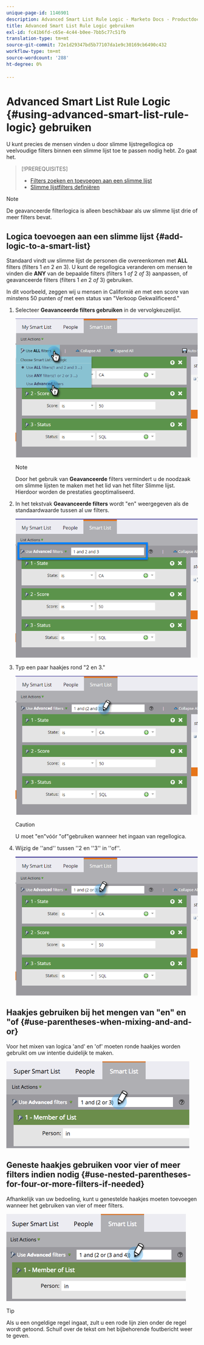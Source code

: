 ```yaml
---
unique-page-id: 1146901
description: Advanced Smart List Rule Logic - Marketo Docs - Productdocumentatie gebruiken
title: Advanced Smart List Rule Logic gebruiken
exl-id: fc41b6fd-c65e-4c44-b0ee-7bb5c77c51fb
translation-type: tm+mt
source-git-commit: 72e1d29347bd5b77107da1e9c30169cb6490c432
workflow-type: tm+mt
source-wordcount: '288'
ht-degree: 0%

---
```


# Advanced Smart List Rule Logic {#using-advanced-smart-list-rule-logic} gebruiken

U kunt precies de mensen vinden u door slimme lijstregellogica op veelvoudige filters binnen een slimme lijst toe te passen nodig hebt. Zo gaat het.

>[!PREREQUISITES]
>
>* [Filters zoeken en toevoegen aan een slimme lijst](/help/marketo/product-docs/core-marketo-concepts/smart-lists-and-static-lists/creating-a-smart-list/find-and-add-filters-to-a-smart-list.md)
>* [Slimme lijstfilters definiëren](/help/marketo/product-docs/core-marketo-concepts/smart-lists-and-static-lists/creating-a-smart-list/define-smart-list-filters.md)


>[!NOTE]
>
>De geavanceerde filterlogica is alleen beschikbaar als uw slimme lijst drie of meer filters bevat.

## Logica toevoegen aan een slimme lijst {#add-logic-to-a-smart-list}

Standaard vindt uw slimme lijst de personen die overeenkomen met **ALL** filters (filters 1 _en_ 2 _en_ 3). U kunt de regellogica veranderen om mensen te vinden die **ANY** van de bepaalde filters (filters 1 _of_ 2 _of_ 3) aanpassen, of geavanceerde filters (filters 1 _en_ 2 _of_ 3) gebruiken.

In dit voorbeeld, zeggen wij u mensen in Californië _en_ met een score van minstens 50 punten _of_ met een status van &quot;Verkoop Gekwalificeerd.&quot;

1. Selecteer **Geavanceerde filters gebruiken** in de vervolgkeuzelijst.

   ![](assets/one.png)

   >[!NOTE]
   >
   >Door het gebruik van **Geavanceerde** filters vermindert u de noodzaak om slimme lijsten te maken met het lid van het filter Slimme lijst. Hierdoor worden de prestaties geoptimaliseerd.

1. In het tekstvak **Geavanceerde filters** wordt &quot;en&quot; weergegeven als de standaardwaarde tussen al uw filters.

   ![](assets/two-2.png)

1. Typ een paar haakjes rond &quot;2 en 3.&quot;

   ![](assets/three-2.png)

   >[!CAUTION]
   >
   >U moet &quot;en&quot;vóór &quot;of&quot;gebruiken wanneer het ingaan van regellogica.

1. Wijzig de &#39;&#39;and&#39;&#39; tussen &#39;&#39;2 en &#39;&#39;3&#39;&#39; in &#39;&#39;of&#39;&#39;.

   ![](assets/four-1.png)

## Haakjes gebruiken bij het mengen van &quot;en&quot; en &quot;of {#use-parentheses-when-mixing-and-and-or}

Voor het mixen van logica &#39;and&#39; en &#39;of&#39; moeten ronde haakjes worden gebruikt om uw intentie duidelijk te maken.

![](assets/advancedfilters-parent.png)

## Geneste haakjes gebruiken voor vier of meer filters indien nodig {#use-nested-parentheses-for-four-or-more-filters-if-needed}

Afhankelijk van uw bedoeling, kunt u genestelde haakjes moeten toevoegen wanneer het gebruiken van vier of meer filters.

![](assets/advancedfilters-nested.png)

>[!TIP]
>
>Als u een ongeldige regel ingaat, zult u een rode lijn zien onder de regel wordt getoond. Schuif over de tekst om het bijbehorende foutbericht weer te geven.
